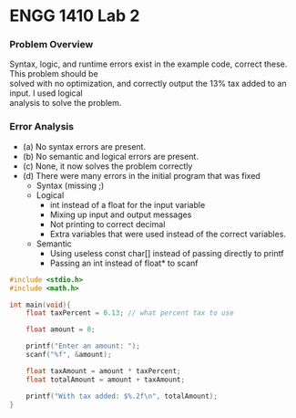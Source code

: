 # ENGG 1410 Lab 2

### Problem Overview
Syntax, logic, and runtime errors exist in the example code, correct these. 
This problem should be <br> solved with no optimization, and correctly output the 13% tax added to an input. I used logical <br> analysis to solve the problem.
 
### Error Analysis
- (a) No syntax errors are present.
- (b) No semantic and logical errors are present.
- (c) None, it now solves the problem correctly
- (d) There were many errors in the initial program that was fixed
  - Syntax (missing ;)
  - Logical
    - int instead of a float for the input variable
    - Mixing up input and output messages
    - Not printing to correct decimal
    - Extra variables that were used instead of the correct variables.
  - Semantic
    - Using useless const char[] instead of passing directly to printf
    - Passing an int instead of float* to scanf

```c
#include <stdio.h>
#include <math.h>

int main(void){
    float taxPercent = 0.13; // what percent tax to use

    float amount = 0;

    printf("Enter an amount: ");
    scanf("%f", &amount);

    float taxAmount = amount * taxPercent;
    float totalAmount = amount + taxAmount;

    printf("With tax added: $%.2f\n", totalAmount);
}
```